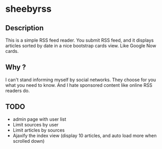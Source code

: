 # sheebyrss

## Description

This is a simple RSS feed reader. You submit RSS feed, and it displays articles sorted by date in a nice bootstrap cards view.
Like Google Now cards.

## Why ?
I can't stand informing myself by social networks. They choose for you what you need to know. And I hate sponsored content like online RSS readers do.

## TODO

 * admin page with user list
 * Limit sources by user
 * Limit articles by sources
 * Ajaxify the index view (display 10 articles, and auto load more when scrolled down)
